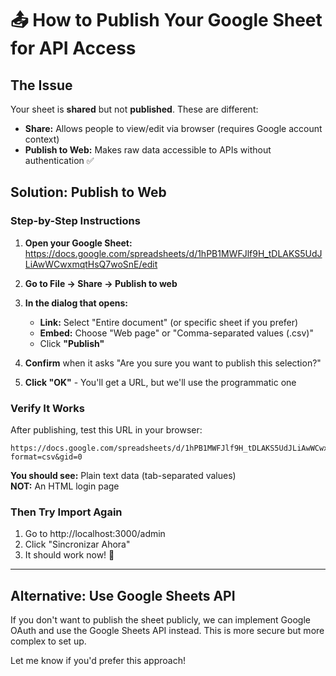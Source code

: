 # 📤 How to Publish Your Google Sheet for API Access

## The Issue

Your sheet is **shared** but not **published**. These are different:

- **Share:** Allows people to view/edit via browser (requires Google account context)
- **Publish to Web:** Makes raw data accessible to APIs without authentication ✅

## Solution: Publish to Web

### Step-by-Step Instructions

1. **Open your Google Sheet:**
   https://docs.google.com/spreadsheets/d/1hPB1MWFJlf9H_tDLAKS5UdJLiAwWCwxmqtHsQ7woSnE/edit

2. **Go to File → Share → Publish to web**

3. **In the dialog that opens:**
   - **Link:** Select "Entire document" (or specific sheet if you prefer)
   - **Embed:** Choose "Web page" or "Comma-separated values (.csv)"
   - Click **"Publish"**

4. **Confirm** when it asks "Are you sure you want to publish this selection?"

5. **Click "OK"** - You'll get a URL, but we'll use the programmatic one

### Verify It Works

After publishing, test this URL in your browser:
```
https://docs.google.com/spreadsheets/d/1hPB1MWFJlf9H_tDLAKS5UdJLiAwWCwxmqtHsQ7woSnE/export?format=csv&gid=0
```

**You should see:** Plain text data (tab-separated values)  
**NOT:** An HTML login page

### Then Try Import Again

1. Go to http://localhost:3000/admin
2. Click "Sincronizar Ahora"
3. It should work now! 🎉

---

## Alternative: Use Google Sheets API

If you don't want to publish the sheet publicly, we can implement Google OAuth and use the Google Sheets API instead. This is more secure but more complex to set up.

Let me know if you'd prefer this approach!

